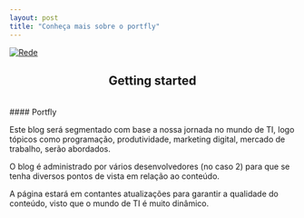 ```yaml
---
layout: post
title: "Conheça mais sobre o portfly"
---
```



[![Rede](/assets/img/LogoPortfly.PNG)]()

## <center>Getting started </center>

<br>
#### Portfly

Este blog será segmentado com base a nossa jornada no mundo de TI, logo tópicos como programação,
produtividade, marketing digital, mercado de trabalho, serão abordados.

O blog é administrado por vários desenvolvedores (no caso 2) para que se tenha diversos pontos de vista em relação
ao conteúdo.

A página estará em contantes atualizações para garantir a qualidade do conteúdo, visto que o mundo de
TI é muito dinâmico.
